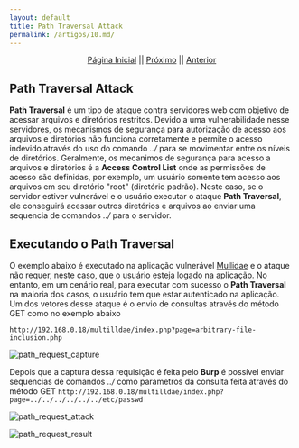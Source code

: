 ```yaml
---
layout: default
title: Path Traversal Attack
permalink: /artigos/10.md/
---
```

  
  
<p align="center">
 <a href="https://carineconstantino.github.io/cybersecurity/">Página Inicial</a>
 || 
 <a href="https://carineconstantino.github.io/cybersecurity/">Próximo</a>  
 || 
 <a href="https://carineconstantino.github.io/cybersecurity/artigos/09.md">Anterior</a>   
</p>

## Path Traversal Attack

**Path Traversal** é um tipo de ataque contra servidores web com objetivo de acessar arquivos e diretórios restritos. Devido a uma vulnerabilidade nesse servidores, os mecanismos de segurança para autorização de acesso aos arquivos e diretórios não funciona corretamente e permite o acesso indevido através do uso do comando _../_ para se movimentar entre os níveis de diretórios. Geralmente, os mecanimos de segurança para acesso a arquivos e diretórios é a **Access Control List** onde as permissões de acesso são definidas, por exemplo, um usuário somente tem acesso aos arquivos em seu diretório "root" (diretório padrão). Neste caso, se o servidor estiver vulnerável e o usuário executar o ataque **Path Traversal**, ele conseguirá acessar outros diretórios e arquivos ao enviar uma sequencia de comandos _../_ para o servidor. 


## Executando o Path Traversal

O exemplo abaixo é executado na aplicação vulnerável [Mullidae](https://github.com/webpwnized/mutillidae) e o ataque não requer, neste caso, que o usuário esteja logado na aplicação. No entanto, em um cenário real, para executar com sucesso o **Path Traversal** na maioria dos casos, o usuário tem que estar autenticado na aplicação. Um dos vetores desse ataque é o envio de consultas através do método GET como no exemplo abaixo 

```http://192.168.0.18/multilldae/index.php?page=arbitrary-file-inclusion.php```

![path_request_capture](https://carineconstantino.github.io/cybersecurity/artigos/imagens/path_request_capture.png)

Depois que a captura dessa requisição é feita pelo **Burp** é possível enviar sequencias de comandos _../_ como parametros da consulta feita através do método GET ```http://192.168.0.18/multilldae/index.php?page=../../../../../../etc/passwd```

![path_request_attack](https://carineconstantino.github.io/cybersecurity/artigos/imagens/path_request_attack.png)

![path_request_result](https://carineconstantino.github.io/cybersecurity/artigos/imagens/path_request_result.png)


